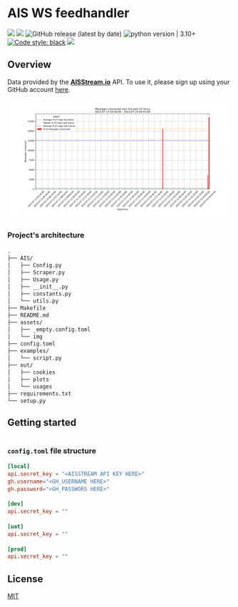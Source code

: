 # AIS WS feedhandler

<img src="https://img.shields.io/static/v1?label=Languages&message=Python&color=ff0000"/>&nbsp;<img src="https://img.shields.io/static/v1?label=Restriction&message=NO&color=26c601"/> ![GitHub release (latest by date)](https://img.shields.io/github/v/release/lcsrodriguez/AIS-ws-feedhandler) ![python version | 3.10+](https://img.shields.io/badge/Python%20version-3.10+-magenta) [![Code style: black](https://img.shields.io/badge/code%20style-black-000000.svg)](https://github.com/psf/black) ![](https://img.shields.io/badge/Dependabot-enabled-blue)



## Overview

Data provided by the **[AISStream.io](https://aisstream.io/)** API. 
To use it, please sign up using your GitHub account [here](https://aisstream.io/authenticate). 


<p align="center">
    <img alt="Example" width="750px" src="assets/img/ex.png">
</p>



### Project's architecture

```
.
├── AIS/
│   ├── Config.py
│   ├── Scraper.py
│   ├── Usage.py
│   ├── __init__.py
│   ├── constants.py
│   └── utils.py
├── Makefile
├── README.md
├── assets/
│   ├── _empty.config.toml
│   └── img
├── config.toml
├── examples/
│   └── script.py
├── out/
│   ├── cookies
│   ├── plots
│   └── usages
├── requirements.txt
└── setup.py

```

## Getting started

```

```


### ``config.toml`` file structure

```toml
[local]
api.secret_key = "<AISSTREAM API KEY HERE>"
gh.username="<GH_USERNAME HERE>"
gh.password="<GH_PASSWORS HERE>"

[dev]
api.secret_key = ""

[uat]
api.secret_key = ""

[prod]
api.secret_key = ""
```

## License

[MIT](LICENSE)